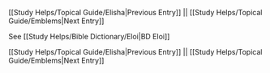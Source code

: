 [[Study Helps/Topical Guide/Elisha|Previous Entry]]  ||  [[Study Helps/Topical Guide/Emblems|Next Entry]]

 See [[Study Helps/Bible Dictionary/Eloi|BD Eloi]]

[[Study Helps/Topical Guide/Elisha|Previous Entry]]  ||  [[Study Helps/Topical Guide/Emblems|Next Entry]]